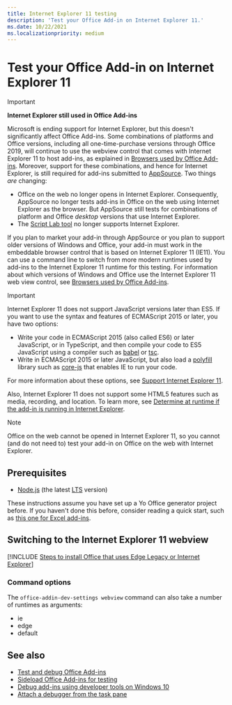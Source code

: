```yaml
---
title: Internet Explorer 11 testing
description: 'Test your Office Add-in on Internet Explorer 11.'
ms.date: 10/22/2021
ms.localizationpriority: medium
---
```


# Test your Office Add-in on Internet Explorer 11

> [!IMPORTANT]
> **Internet Explorer still used in Office Add-ins**
>
> Microsoft is ending support for Internet Explorer, but this doesn't significantly affect Office Add-ins. Some combinations of platforms and Office versions, including all one-time-purchase versions through Office 2019, will continue to use the webview control that comes with Internet Explorer 11 to host add-ins, as explained in [Browsers used by Office Add-ins](../concepts/browsers-used-by-office-web-add-ins.md). Moreover, support for these combinations, and hence for Internet Explorer, is still required for add-ins submitted to [AppSource](/office/dev/store/submit-to-appsource-via-partner-center). Two things *are* changing:
>
> - Office on the web no longer opens in Internet Explorer. Consequently, AppSource no longer tests add-ins in Office on the web using Internet Explorer as the browser. But AppSource still tests for combinations of platform and Office *desktop* versions that use Internet Explorer.
> - The [Script Lab tool](../overview/explore-with-script-lab.md) no longer supports Internet Explorer.

If you plan to market your add-in through AppSource or you plan to support older versions of Windows and Office, your add-in must work in the embeddable browser control that is based on Internet Explorer 11 (IE11). You can use a command line to switch from more modern runtimes used by add-ins to the Internet Explorer 11 runtime for this testing. For information about which versions of Windows and Office use the Internet Explorer 11 web view control, see [Browsers used by Office Add-ins](../concepts/browsers-used-by-office-web-add-ins.md).

> [!IMPORTANT]
> Internet Explorer 11 does not support JavaScript versions later than ES5. If you want to use the syntax and features of ECMAScript 2015 or later, you have two options:
>
> - Write your code in ECMAScript 2015 (also called ES6) or later JavaScript, or in TypeScript, and then compile your code to ES5 JavaScript using a compiler such as [babel](https://babeljs.io/) or [tsc](https://www.typescriptlang.org/index.html).
> - Write in ECMAScript 2015 or later JavaScript, but also load a [polyfill](https://en.wikipedia.org/wiki/Polyfill_(programming)) library such as [core-js](https://github.com/zloirock/core-js) that enables IE to run your code.
>
> For more information about these options, see [Support Internet Explorer 11](../develop/support-ie-11.md).
>
> Also, Internet Explorer 11 does not support some HTML5 features such as media, recording, and location. To learn more, see [Determine at runtime if the add-in is running in Internet Explorer](../develop/support-ie-11.md#determine-at-runtime-if-the-add-in-is-running-in-internet-explorer).

> [!NOTE]
> Office on the web cannot be opened in Internet Explorer 11, so you cannot (and do not need to) test your add-in on Office on the web with Internet Explorer.

## Prerequisites

- [Node.js](https://nodejs.org/) (the latest [LTS](https://nodejs.org/about/releases) version)

These instructions assume you have set up a Yo Office generator project before. If you haven't done this before, consider reading a quick start, such as [this one for Excel add-ins](../quickstarts/excel-quickstart-jquery.md).

## Switching to the Internet Explorer 11 webview

[!INCLUDE [Steps to install Office that uses Edge Legacy or Internet Explorer](../includes/install-office-that-uses-legacy-edge-or-ie.md)]

<!-- The npx command is broken. Save this text for resuse if it is ever fixed.
1. Create a Yo Office generator project. It doesn't matter what kind of project you select, this tooling will work with all project types.

    > [!NOTE]
    > If you have an existing project and want to add this tooling without creating a new project, skip this step and move to the next step. 

1. In the root folder of your project, run the following in the command line. This example assumes that your project's manifest file is in the root. If it isn't, specify the relative path to the manifest file. You should see a message in the command line that the web view type is now set to IE.

    ```command&nbsp;line
    npx office-addin-dev-settings webview manifest.xml ie
    ```

> [!TIP]
> It isn't necessary to use this command, but it should help debug the majority of issues related to the Internet Explorer 11 runtime. For complete robustness, you should test using computers with various combinations of Windows 7, 8.1, 10, and 11 and various versions of Office. For more information, see [Browsers used by Office Add-ins](../concepts/browsers-used-by-office-web-add-ins.md) and [How to revert to an earlier version of Office](https://support.microsoft.com/topic/2bd5c457-a917-d57e-35a1-f709e3dda841).

 -->

### Command options

The `office-addin-dev-settings webview` command can also take a number of runtimes as arguments:

- ie
- edge
- default

## See also

* [Test and debug Office Add-ins](test-debug-office-add-ins.md)
* [Sideload Office Add-ins for testing](create-a-network-shared-folder-catalog-for-task-pane-and-content-add-ins.md)
* [Debug add-ins using developer tools on Windows 10](debug-add-ins-using-f12-developer-tools-on-windows-10.md)
* [Attach a debugger from the task pane](attach-debugger-from-task-pane.md)
